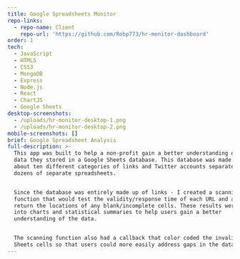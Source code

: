 ```yaml
---
title: Google Spreadsheets Monitor
repo-links:
  - repo-name: Client
    repo-url: 'https://github.com/Robp773/hr-monitor-dashboard'
order: 1
tech:
  - JavaScript
  - HTML5
  - CSS3
  - MongoDB
  - Express
  - Node.js
  - React
  - ChartJS
  - Google Sheets
desktop-screenshots:
  - /uploads/hr-monitor-desktop-1.png
  - /uploads/hr-monitor-desktop-2.png
mobile-screenshots: []
brief: Google Spreadsheet Analysis
full-description: >-
  This app was built to help a non-profit gain a better understanding of the
  data they stored in a Google Sheets database. This database was made up of
  about ten different categories of links and Twitter accounts separated by
  dozens of separate spreadsheets. 


  Since the database was entirely made up of links - I created a scanning
  function that would test the validity/response time of each URL and also
  return the locations of any blank/incomplete cells. These results were fed
  into charts and statistical summaries to help users gain a better
  understanding of the data. 


  The scanning function also had a callback that color coded the invalid Google
  Sheets cells so that users could more easily address gaps in the data.
---
```


